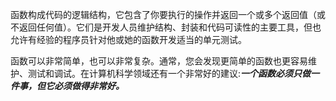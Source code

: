 函数构成代码的逻辑结构，它包含了你要执行的操作并返回一个或多个返回值（或不返回任何值）。它们是开发人员维护结构、封装和代码可读性的主要工具，但也允许有经验的程序员针对他或她的函数开发适当的单元测试。

函数可以非常简单，也可以非常复杂。通常，您会发现更简单的函数也更容易维护、测试和调试。在计算机科学领域还有一个非常好的建议:***一个函数必须只做一件事，但它必须做得非常好。***
